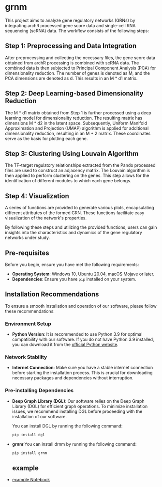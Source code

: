 # grnm

This project aims to analyze gene regulatory networks (GRNs) by integrating archR processed gene score data and single-cell RNA sequencing (scRNA) data. The workflow consists of the following steps:

## Step 1: Preprocessing and Data Integration

After preprocessing and collecting the necessary files, the gene score data obtained from archR processing is combined with scRNA data. The combined data is then subjected to Principal Component Analysis (PCA) for dimensionality reduction. The number of genes is denoted as M, and the PCA dimensions are denoted as d. This results in an M * d1 matrix.

## Step 2: Deep Learning-based Dimensionality Reduction

The M * d1 matrix obtained from Step 1 is further processed using a deep learning model for dimensionality reduction. The resulting matrix has dimensions M * d2 in the latent space. Subsequently, Uniform Manifold Approximation and Projection (UMAP) algorithm is applied for additional dimensionality reduction, resulting in an M * 2 matrix. These coordinates serve as the basis for plotting each gene.

## Step 3: Clustering Using Louvain Algorithm

The TF-target regulatory relationships extracted from the Pando processed files are used to construct an adjacency matrix. The Louvain algorithm is then applied to perform clustering on the genes. This step allows for the identification of different modules to which each gene belongs.

## Step 4: Visualization

A series of functions are provided to generate various plots, encapsulating different attributes of the formed GRN. These functions facilitate easy visualization of the network's properties.

By following these steps and utilizing the provided functions, users can gain insights into the characteristics and dynamics of the gene regulatory networks under study.

## Pre-requisites

Before you begin, ensure you have met the following requirements:

- **Operating System**: Windows 10, Ubuntu 20.04, macOS Mojave or later.
- **Dependencies**: Ensure you have `pip` installed on your system.

## Installation Recommendations

To ensure a smooth installation and operation of our software, please follow these recommendations:

### Environment Setup

- **Python Version**: It is recommended to use Python 3.9 for optimal compatibility with our software. If you do not have Python 3.9 installed, you can download it from the [official Python website](https://www.python.org/downloads/).

### Network Stability

- **Internet Connection**: Make sure you have a stable internet connection before starting the installation process. This is crucial for downloading necessary packages and dependencies without interruption.

### Pre-installing Dependencies

- **Deep Graph Library (DGL)**: Our software relies on the Deep Graph Library (DGL) for efficient graph operations. To minimize installation issues, we recommend installing DGL before proceeding with the installation of our software.

  You can install DGL by running the following command:

  ```bash
  pip install dgl
  ```
- **grnm**:You can install drnm by running the following command:
  ```bash
  pip install grnm
  ```
  ## example
- [example Notebook](notebooks/example.ipynb)
